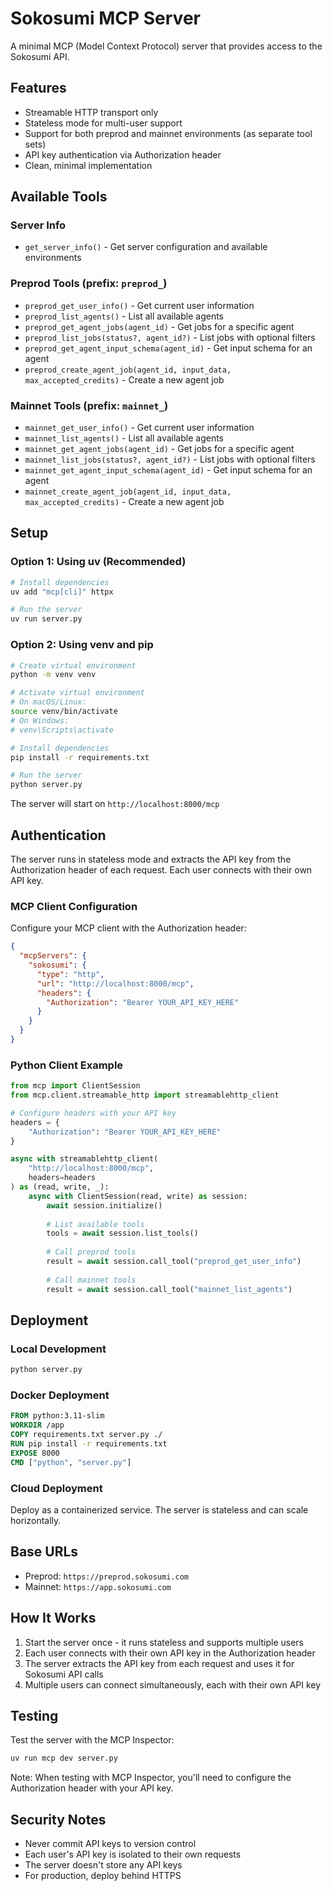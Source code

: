 # Sokosumi MCP Server

A minimal MCP (Model Context Protocol) server that provides access to the Sokosumi API.

## Features

- Streamable HTTP transport only
- Stateless mode for multi-user support
- Support for both preprod and mainnet environments (as separate tool sets)
- API key authentication via Authorization header
- Clean, minimal implementation

## Available Tools

### Server Info
- `get_server_info()` - Get server configuration and available environments

### Preprod Tools (prefix: `preprod_`)
- `preprod_get_user_info()` - Get current user information
- `preprod_list_agents()` - List all available agents
- `preprod_get_agent_jobs(agent_id)` - Get jobs for a specific agent
- `preprod_list_jobs(status?, agent_id?)` - List jobs with optional filters
- `preprod_get_agent_input_schema(agent_id)` - Get input schema for an agent
- `preprod_create_agent_job(agent_id, input_data, max_accepted_credits)` - Create a new agent job

### Mainnet Tools (prefix: `mainnet_`)
- `mainnet_get_user_info()` - Get current user information
- `mainnet_list_agents()` - List all available agents
- `mainnet_get_agent_jobs(agent_id)` - Get jobs for a specific agent
- `mainnet_list_jobs(status?, agent_id?)` - List jobs with optional filters
- `mainnet_get_agent_input_schema(agent_id)` - Get input schema for an agent
- `mainnet_create_agent_job(agent_id, input_data, max_accepted_credits)` - Create a new agent job

## Setup

### Option 1: Using uv (Recommended)
```bash
# Install dependencies
uv add "mcp[cli]" httpx

# Run the server
uv run server.py
```

### Option 2: Using venv and pip
```bash
# Create virtual environment
python -m venv venv

# Activate virtual environment
# On macOS/Linux:
source venv/bin/activate
# On Windows:
# venv\Scripts\activate

# Install dependencies
pip install -r requirements.txt

# Run the server
python server.py
```

The server will start on `http://localhost:8000/mcp`

## Authentication

The server runs in stateless mode and extracts the API key from the Authorization header of each request. Each user connects with their own API key.

### MCP Client Configuration

Configure your MCP client with the Authorization header:

```json
{
  "mcpServers": {
    "sokosumi": {
      "type": "http",
      "url": "http://localhost:8000/mcp",
      "headers": {
        "Authorization": "Bearer YOUR_API_KEY_HERE"
      }
    }
  }
}
```

### Python Client Example

```python
from mcp import ClientSession
from mcp.client.streamable_http import streamablehttp_client

# Configure headers with your API key
headers = {
    "Authorization": "Bearer YOUR_API_KEY_HERE"
}

async with streamablehttp_client(
    "http://localhost:8000/mcp",
    headers=headers
) as (read, write, _):
    async with ClientSession(read, write) as session:
        await session.initialize()
        
        # List available tools
        tools = await session.list_tools()
        
        # Call preprod tools
        result = await session.call_tool("preprod_get_user_info")
        
        # Call mainnet tools
        result = await session.call_tool("mainnet_list_agents")
```

## Deployment

### Local Development
```bash
python server.py
```

### Docker Deployment
```dockerfile
FROM python:3.11-slim
WORKDIR /app
COPY requirements.txt server.py ./
RUN pip install -r requirements.txt
EXPOSE 8000
CMD ["python", "server.py"]
```

### Cloud Deployment

Deploy as a containerized service. The server is stateless and can scale horizontally.

## Base URLs

- Preprod: `https://preprod.sokosumi.com`
- Mainnet: `https://app.sokosumi.com`

## How It Works

1. Start the server once - it runs stateless and supports multiple users
2. Each user connects with their own API key in the Authorization header
3. The server extracts the API key from each request and uses it for Sokosumi API calls
4. Multiple users can connect simultaneously, each with their own API key

## Testing

Test the server with the MCP Inspector:
```bash
uv run mcp dev server.py
```

Note: When testing with MCP Inspector, you'll need to configure the Authorization header with your API key.

## Security Notes

- Never commit API keys to version control
- Each user's API key is isolated to their own requests
- The server doesn't store any API keys
- For production, deploy behind HTTPS